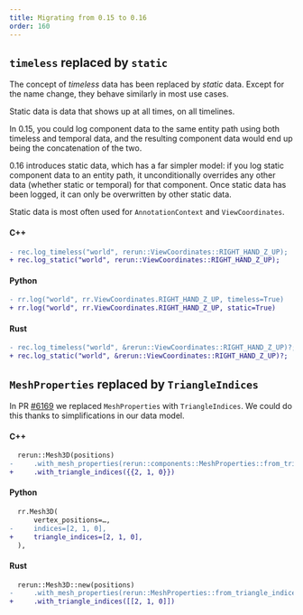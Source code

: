 ```yaml
---
title: Migrating from 0.15 to 0.16
order: 160
---
```



## `timeless` replaced by `static`

The concept of _timeless_ data has been replaced by _static_ data.
Except for the name change, they behave similarly in most use cases.

Static data is data that shows up at all times, on all timelines.

In 0.15, you could log component data to the same entity path using both timeless and temporal data, and the resulting component data would end up being the concatenation of the two.

0.16 introduces static data, which has a far simpler model: if you log static component data to an entity path, it unconditionally overrides any other data (whether static or temporal) for that component.
Once static data has been logged, it can only be overwritten by other static data.

Static data is most often used for `AnnotationContext` and `ViewCoordinates`.


#### C++

```diff
- rec.log_timeless("world", rerun::ViewCoordinates::RIGHT_HAND_Z_UP);
+ rec.log_static("world", rerun::ViewCoordinates::RIGHT_HAND_Z_UP);
```

#### Python

```diff
- rr.log("world", rr.ViewCoordinates.RIGHT_HAND_Z_UP, timeless=True)
+ rr.log("world", rr.ViewCoordinates.RIGHT_HAND_Z_UP, static=True)
```

#### Rust

```diff
- rec.log_timeless("world", &rerun::ViewCoordinates::RIGHT_HAND_Z_UP)?;
+ rec.log_static("world", &rerun::ViewCoordinates::RIGHT_HAND_Z_UP)?;
```


## `MeshProperties` replaced by `TriangleIndices`

In PR [#6169](https://github.com/rerun-io/rerun/pull/6169) we replaced `MeshProperties` with `TriangleIndices`. We could do this thanks to simplifications in our data model.

#### C++

```diff
  rerun::Mesh3D(positions)
-     .with_mesh_properties(rerun::components::MeshProperties::from_triangle_indices({{2, 1, 0}}))
+     .with_triangle_indices({{2, 1, 0}})
```

#### Python

```diff
  rr.Mesh3D(
      vertex_positions=…,
-     indices=[2, 1, 0],
+     triangle_indices=[2, 1, 0],
  ),
```

#### Rust

```diff
  rerun::Mesh3D::new(positions)
-     .with_mesh_properties(rerun::MeshProperties::from_triangle_indices([[2, 1, 0]]))
+     .with_triangle_indices([[2, 1, 0]])
```
